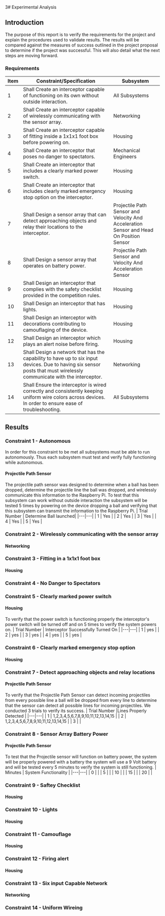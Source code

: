 3# Experimental Analysis

## Introduction 
The purpose of this report is to verify the requirements for the project and explain the procedures used to validate results. The results will be compared against the measures of success outlined in the project proposal to determine if the project was successful. This will also detail what the next steps are moving forward.

### Requirements

| Item | Constraint/Specification | Subsystem | 
|-|-|-|
| 1 | Shall Create an interceptor capable of functioning on its own without outside interaction. | All Subsystems |
| 2 | Shall Create an interceptor capable of wirelessly communicating with the sensor array. | Networking |
| 3 | Shall Create an interceptor capable of fitting inside a 1x1x1 foot box before powering on. | Housing |
| 4 | Shall Create an interceptor that poses no danger to spectators. | Mechanical Engineers |
| 5 | Shall Create an interceptor that includes a clearly marked power switch. | Housing |
| 6 | Shall Create an interceptor that includes clearly marked emergency stop option on the interceptor. | Housing |
| 7 | Shall Design a sensor array that can detect approaching objects and relay their locations to the interceptor.| Projectile Path Sensor and Velocity And Acceleration Sensor and Head On Position Sensor |
| 8 | Shall Design a sensor array that operates on battery power. | Projectile Path Sensor and Velocity And Acceleration Sensor |
| 9 | Shall Design an interceptor that complies with the safety checklist provided in the competition rules. | Housing |
| 10 | Shall Design an interceptor that has lights. | Housing |
| 11 | Shall Design an interceptor with decorations contributing to camouflaging of the device. | Housing |
| 12 | Shall Design an interceptor which plays an alert noise before firing. | Housing |
| 13 | Shall Design a network that has the capability to have up to six input devices. Due to having six sensor posts that must wirelessly communicate with the interceptor. | Networking |
| 14 | Shall Ensure the interceptor is wired correctly and consistently keeping uniform wire colors across devices. In order to ensure ease of troubleshooting. | All Subsystems |

## Results

### Constraint 1 - Autonomous
In order for this constraint to be met all subsystems must be able to run autonomously. Thus each subsystem must test and verify fully functioning while autonomous.
#### Projectile Path Sensor
The projectile path sensor was designed to determine when a ball has been dropped, determine the projectile line the ball was dropped, and wirelessly communicate this information to the Raspberry Pi. To test that this subsystem can work without outside interaction the subsystem will be tested 5 times by powering on the device dropping a ball and verifying that this subsystem can transmit the information to the Raspberry Pi.
| Trial Number | Determine Ball launched|
|---|---|
| 1 | Yes |
| 2 | Yes |
| 3 | Yes |
| 4 | Yes |
| 5 | Yes |

### Constraint 2 - Wirelessly communicating with the sensor array
#### Networking

### Constraint 3 - Fitting in a 1x1x1 foot box
#### Housing

### Constraint 4 - No Danger to Spectators

### Constraint 5 - Clearly marked power switch
#### Housing
To verify that the power switch is functioning properly the interceptor's power switch will be turned off and on 5 times to verify the system powers on.
| Trial Number | Interceptor Successfully Turned On |
|---|---|
| 1 | yes |
| 2 | yes |
| 3 | yes |
| 4 | yes |
| 5 | yes |

### Constraint 6 - Clearly marked emergency stop option
#### Housing

### Constraint 7 - Detect approaching objects and relay locations
#### Projectile Path Sensor
To verify that the Projectile Path Sensor can detect incoming projectiles from every possible line a ball will be dropped from every line to determine that the sensor can detect all possible lines for incoming projectiles. We conducted 3 trials to verify its success.
| Trial Number |Lines Properly Detected |
|---|---|
| 1 | 1,2,3,4,5,6,7,8,9,10,11,12,13,14,15  |
| 2 | 1,2,3,4,5,6,7,8,9,10,11,12,13,14,15 |
| 3 |  |

### Constraint 8 - Sensor Array Battery Power
#### Projectile Path Sensor
To test that the Projectile sensor will function on battery power, the system will be properly powered with a battery the system will use a 9 Volt battery and will be tested every 5 minutes to verify the system is still functioning.
| Minutes | System Functionality |
|---|---|
| 0 |  |
| 5 |  |
| 10 |  |
| 15 | |
| 20 | |

### Constraint 9 - Saftey Checklist
#### Housing

### Constraint 10 - Lights
#### Housing

### Constraint 11 - Camouflage
#### Housing

### Constraint 12 - Firing alert
#### Housing

### Constraint 13 - Six input Capable Network
#### Networking

### Constraint 14 - Uniform Wireing



